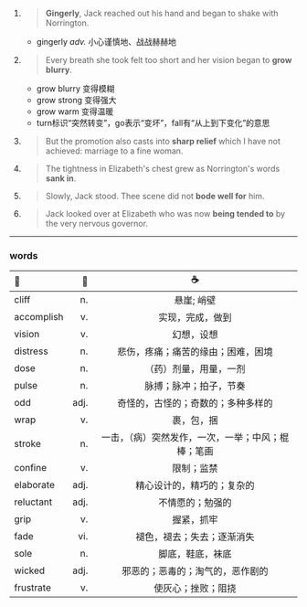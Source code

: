 1. >__Gingerly__, Jack reached out his hand and began to shake with Norrington.
   - gingerly *adv.* 小心谨慎地、战战赫赫地
2. >Every breath she took felt too short and her vision began to __grow blurry__.
   - grow blurry 变得模糊
   - grow strong 变得强大
   - grow warm 变得温暖
   - turn标识“突然转变”，go表示“变坏”，fall有“从上到下变化”的意思
3. >But the promotion also casts into __sharp relief__ which I have not achieved: marriage to a fine woman.

4. >The tightness in Elizabeth's chest grew as Norrington's words __sank in__.
5. >Slowly, Jack stood. Thee scene did not __bode well for__ him.
6. >Jack looked over at Elizabeth who was now __being tended to__ by the very nervous governor.
---
### words
|:baby_bottle:|:beer:|:coffee:|
|:-----|-----:|:-----:|
|cliff|n.|悬崖; 峭壁|
|accomplish|v.|实现，完成，做到|
|vision|v.|幻想，设想|
|distress|n.|悲伤，疼痛；痛苦的缘由；困难，困境|
|dose|n.|（药）剂量，用量，一剂|
|pulse|n.|脉搏；脉冲；拍子，节奏|
|odd|adj.|奇怪的，古怪的；奇数的；多种多样的|
|wrap|v.|裹，包，捆|
|stroke|n.|一击，（病）突然发作，一次，一举；中风；棍棒；笔画|
|confine|v.|限制；监禁|
|elaborate|adj.|精心设计的，精巧的；复杂的|
|reluctant|adj.|不情愿的；勉强的|
|grip|v.|握紧，抓牢|
|fade|vi.|褪色，褪去；失去；逐渐消失|
|sole|n.|脚底，鞋底，袜底|
|wicked|adj.|邪恶的；恶毒的；淘气的，恶作剧的|
|frustrate|v.|使灰心；挫败；阻挠|
